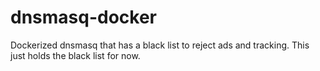 # dnsmasq-docker
Dockerized dnsmasq that has a black list to reject ads and tracking. This just holds the black list for now.
